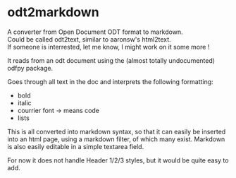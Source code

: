 odt2markdown
============

A converter from Open Document ODT format to markdown.    
Could be called odt2text, similar to aaronsw's html2text.   
If someone is interrested, let me know, I might work on it some more !

It reads from an odt document using the (almost totally undocumented) odfpy package.

Goes through all text in the doc and interprets the following formatting: 

- bold
- italic
- courrier font  ->  means code
- lists

This is all converted into markdown syntax, so that it can easily be inserted into an html page, 
using a markdown filter, of which many exist.    Markdown is also easily editable in a simple textarea field.

For now it does not handle Header 1/2/3 styles, but it would be quite easy to add.
